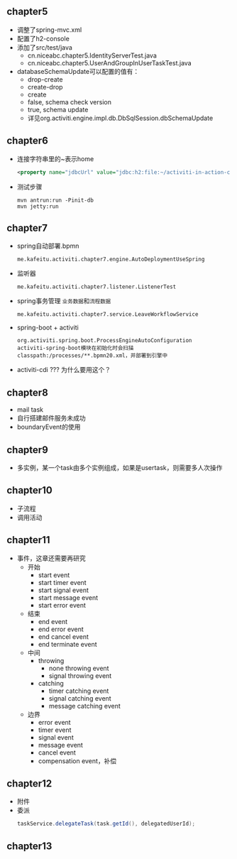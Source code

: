 ## chapter5
- 调整了spring-mvc.xml
- 配置了h2-console
- 添加了src/test/java
    - cn.niceabc.chapter5.IdentityServerTest.java
    - cn.niceabc.chapter5.UserAndGroupInUserTaskTest.java
- databaseSchemaUpdate可以配置的值有：
	- drop-create
	- create-drop
	- create
	- false, schema check version
	- true, schema update
	- 详见org.activiti.engine.impl.db.DbSqlSession.dbSchemaUpdate    

## chapter6
- 连接字符串里的~表示home
    ```xml
    <property name="jdbcUrl" value="jdbc:h2:file:~/activiti-in-action-chapter6;AUTO_SERVER=TRUE" />
    ```
- 测试步骤
    ```text
    mvn antrun:run -Pinit-db
    mvn jetty:run
    ```
    
## chapter7
- spring自动部署.bpmn
    ```text
    me.kafeitu.activiti.chapter7.engine.AutoDeploymentUseSpring
    ```
- 监听器
    ```text
    me.kafeitu.activiti.chapter7.listener.ListenerTest
    ```
- spring事务管理 `业务数据`和`流程数据`
    ```text
    me.kafeitu.activiti.chapter7.service.LeaveWorkflowService
    ``` 
- spring-boot + activiti
    ```text
    org.activiti.spring.boot.ProcessEngineAutoConfiguration
    activiti-spring-boot模块在初始化时会扫描classpath:/processes/**.bpmn20.xml，并部署到引擎中
    ```
- activiti-cdi ??? 为什么要用这个？

## chapter8
- mail task
- 自行搭建邮件服务未成功
- boundaryEvent的使用

## chapter9
- 多实例，某一个task由多个实例组成，如果是usertask，则需要多人次操作

## chapter10
- 子流程
- 调用活动

## chapter11
- 事件，这章还需要再研究
    - 开始
        - start event
        - start timer event
        - start signal event
        - start message event
        - start error event
    - 结束
        - end event
        - end error event
        - end cancel event
        - end terminate event
    - 中间
        - throwing
            - none throwing event
            - signal throwing event
        - catching
            - timer catching event
            - signal catching event
            - message catching event
    - 边界
        - error event
        - timer event
        - signal event
        - message event
        - cancel event
        - compensation event，补偿

## chapter12
- 附件
- 委派
    ```java
    taskService.delegateTask(task.getId(), delegatedUserId);
    ```

## chapter13


